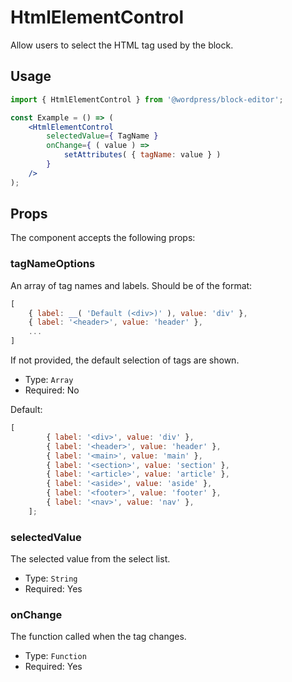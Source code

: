 # HtmlElementControl

Allow users to select the HTML tag used by the block.

## Usage

```jsx
import { HtmlElementControl } from '@wordpress/block-editor';

const Example = () => (
	<HtmlElementControl
		selectedValue={ TagName }
		onChange={ ( value ) =>
			setAttributes( { tagName: value } )
		}
	/>
);
```

## Props

The component accepts the following props:

### tagNameOptions

An array of tag names and labels. Should be of the format:

```js
[
	{ label: __( 'Default (<div>)' ), value: 'div' },
	{ label: '<header>', value: 'header' },
	...
]
```

If not provided, the default selection of tags are shown.

-   Type: `Array`
-   Required: No

Default:

```js
[
		{ label: '<div>', value: 'div' },
		{ label: '<header>', value: 'header' },
		{ label: '<main>', value: 'main' },
		{ label: '<section>', value: 'section' },
		{ label: '<article>', value: 'article' },
		{ label: '<aside>', value: 'aside' },
		{ label: '<footer>', value: 'footer' },
		{ label: '<nav>', value: 'nav' },
	];
```

### selectedValue

The selected value from the select list.

-   Type: `String`
-   Required: Yes

### onChange

The function called when the tag changes.

-   Type: `Function`
-   Required: Yes
